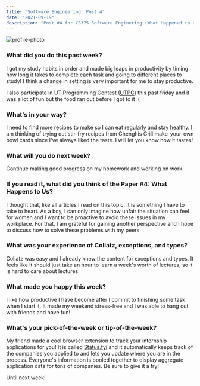 ```yaml
---
title: 'Software Engineering: Post 4'
date: "2021-09-19"
description: "Post #4 for CS375 Software Enginering (What Happened to Us?)"
---
```

![profile-photo](./potrait.jpg)

### What did you do this past week?
I got my study habits in order and made big leaps in productivity by timing how long it takes to complete each task 
and going to different places to study! I think a change in setting is very important for me to stay productive.

I also participate in UT Programming Contest ([UTPC](https://www.cs.utexas.edu/users/utpc/])) this past friday and
it was a lot of fun but the food ran out before I got to it :(

### What's in your way?
I need to find more recipes to make so I can eat regularly and stay healthy. I am thinking of trying out stir-fry 
recipes from Ghenghis Grill make-your-own bowl cards since I've always liked the taste. I will let you know how 
it tastes!

### What will you do next week?
Continue making good progress on my homework and working on work.

### If you read it, what did you think of the Paper #4: What Happens to Us?
I thought that, like all articles I read on this topic, it is something I have to take to heart. As a boy, I
can only imagine how unfair the situation can feel for women and I want to be proactive to avoid these issues in my
workplace. For that, I am grateful for gaining another perspective and I hope to discuss how to solve these 
problems with my peers.

### What was your experience of Collatz, exceptions, and types?
Collatz was easy and I already knew the content for exceptions and types. It feels like it should just take an hour to 
learn a week's worth of lectures, so it is hard to care about lectures.

### What made you happy this week?
I like how productive I have become after I commit to finishing some task when I start it. It made my weekend stress-free
and I was able to hang out with friends and have fun!

### What's your pick-of-the-week or tip-of-the-week?
My friend made a cool browser extension to track your internship applications for you! It is called 
[Status.fyi](https://chrome.google.com/webstore/detail/status-fyi/bihdcfkeidcjljeffcccehdlkplibmoj) and it automatically
keeps track of the companies you applied to and lets you update where you are in the process. Everyone's information 
is pooled together to display aggregate application data for tons of companies. Be sure to give it a try!

Until next week!